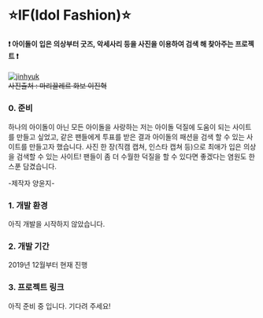 # ⭐️IF(Idol Fashion)⭐️<br />
#### ❗️ 아이돌이 입은 의상부터 굿즈, 악세사리 등을 사진을 이용하여 검색 해 찾아주는 프로젝트 ❗️
  
[![jinhyuk](https://image.chosun.com/sitedata/image/201908/22/2019082200890_3.jpg)](https://youtu.be/vTuaZvTKp6g)<br />
~~사진출처 : 마리끌레르 화보 이진혁~~


### 0. 준비
하나의 아이돌이 아닌 모든 아이돌을 사랑하는 저는 아이돌 덕질에 도움이 되는 사이트를 만들고 싶었고,
같은 팬들에게 투표를 받은 결과 아이돌의 패션을 검색 할 수 있는 사이트를 만들고자 했습니다.
사진 한 장(직캠 캡쳐, 인스타 캡쳐 등)으로 최애가 입은 의상을 검색할 수 있는 사이트!
팬들이 좀 더 수월한 덕질을 할 수 있다면 좋겠다는 염원도 한 스푼 담겼습니다.

-제작자 양윤지-

### 1. 개발 환경
아직 개발을 시작하지 않았습니다.

### 2. 개발 기간
2019년 12월부터 현재 진행 

### 3. 프로젝트 링크
아직 준비 중 입니다. 기다려 주세요! 
